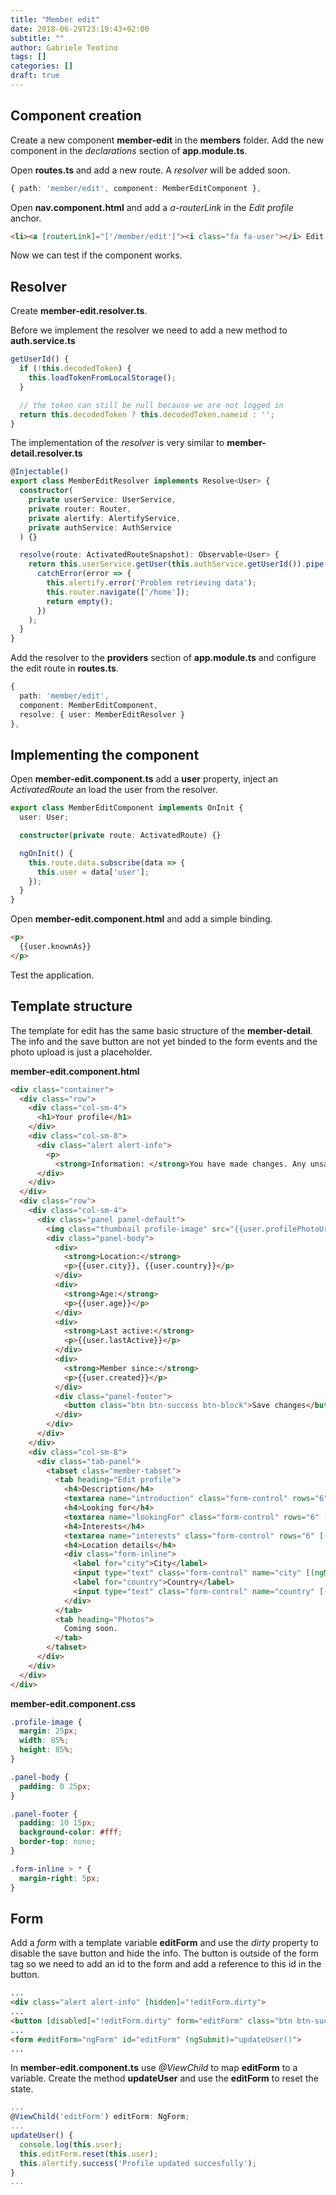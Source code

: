 ```yaml
---
title: "Member edit"
date: 2018-06-29T23:19:43+02:00
subtitle: ""
author: Gabriele Teotino
tags: []
categories: []
draft: true
---
```


## Component creation

Create a new component **member-edit** in the **members** folder. Add the new component in the *declarations* section of **app.module.ts**.

Open **routes.ts** and add a new route. A *resolver* will be added soon.

```typescript
{ path: 'member/edit', component: MemberEditComponent },
```

Open **nav.component.html** and add a *a-routerLink* in the *Edit profile* anchor.

```html
<li><a [routerLink]="['/member/edit']"><i class="fa fa-user"></i> Edit profile</a></li>
```

Now we can test if the component works.

## Resolver

Create **member-edit.resolver.ts**.

Before we implement the resolver we need to add a new method to **auth.service.ts**

```typescript
getUserId() {
  if (!this.decodedToken) {
    this.loadTokenFromLocalStorage();
  }

  // the token can still be null because we are not logged in
  return this.decodedToken ? this.decodedToken.nameid : '';
}
```

The implementation of the *resolver* is very similar to **member-detail.resolver.ts**

```typescript
@Injectable()
export class MemberEditResolver implements Resolve<User> {
  constructor(
    private userService: UserService,
    private router: Router,
    private alertify: AlertifyService,
    private authService: AuthService
  ) {}

  resolve(route: ActivatedRouteSnapshot): Observable<User> {
    return this.userService.getUser(this.authService.getUserId()).pipe(
      catchError(error => {
        this.alertify.error('Problem retrieving data');
        this.router.navigate(['/home']);
        return empty();
      })
    );
  }
}
```

Add the resolver to the **providers** section of **app.module.ts** and configure the edit route in **routes.ts**.

```typescript
{
  path: 'member/edit',
  component: MemberEditComponent,
  resolve: { user: MemberEditResolver }
},
```

## Implementing the component

Open **member-edit.component.ts** add a **user** property, inject an *ActivatedRoute* an load the user from the resolver.

```typescript
export class MemberEditComponent implements OnInit {
  user: User;

  constructor(private route: ActivatedRoute) {}

  ngOnInit() {
    this.route.data.subscribe(data => {
      this.user = data['user'];
    });
  }
}
```

Open **member-edit.component.html** and add a simple binding.

```html
<p>
  {{user.knownAs}}
</p>
```

Test the application.

## Template structure

The template for edit has the same basic structure of the **member-detail**. The info and the save button are not yet binded to the form events and the photo upload is just a placeholder.

**member-edit.component.html**

```html
<div class="container">
  <div class="row">
    <div class="col-sm-4">
      <h1>Your profile</h1>
    </div>
    <div class="col-sm-8">
      <div class="alert alert-info">
        <p>
          <strong>Information: </strong>You have made changes. Any unsaved changes will be lost!</p>
      </div>
    </div>
  </div>
  <div class="row">
    <div class="col-sm-4">
      <div class="panel panel-default">
        <img class="thumbnail profile-image" src="{{user.profilePhotoUrl}}" alt="{{user.knownAs}}">
        <div class="panel-body">
          <div>
            <strong>Location:</strong>
            <p>{{user.city}}, {{user.country}}</p>
          </div>
          <div>
            <strong>Age:</strong>
            <p>{{user.age}}</p>
          </div>
          <div>
            <strong>Last active:</strong>
            <p>{{user.lastActive}}</p>
          </div>
          <div>
            <strong>Member since:</strong>
            <p>{{user.created}}</p>
          </div>
          <div class="panel-footer">
            <button class="btn btn-success btn-block">Save changes</button>
          </div>
        </div>
      </div>
    </div>
    <div class="col-sm-8">
      <div class="tab-panel">
        <tabset class="member-tabset">
          <tab heading="Edit profile">
            <h4>Description</h4>
            <textarea name="introduction" class="form-control" rows="6" [(ngModel)]="user.introduction"></textarea>
            <h4>Looking for</h4>
            <textarea name="lookingFor" class="form-control" rows="6" [(ngModel)]="user.lookingFor"></textarea>
            <h4>Interests</h4>
            <textarea name="interests" class="form-control" rows="6" [(ngModel)]="user.interests"></textarea>
            <h4>Location details</h4>
            <div class="form-inline">
              <label for="city">City</label>
              <input type="text" class="form-control" name="city" [(ngModel)]="user.city">
              <label for="country">Country</label>
              <input type="text" class="form-control" name="country" [(ngModel)]="user.country">
            </div>
          </tab>
          <tab heading="Photos">
            Coming soon.
          </tab>
        </tabset>
      </div>
    </div>
  </div>
</div>
```

**member-edit.component.css**

```css
.profile-image {
  margin: 25px;
  width: 85%;
  height: 85%;
}

.panel-body {
  padding: 0 25px;
}

.panel-footer {
  padding: 10 15px;
  background-color: #fff;
  border-top: none;
}

.form-inline > * {
  margin-right: 5px;
}
```

## Form

Add a *form* with a template variable **editForm** and use the *dirty* property to disable the save button and hide the info. The button is outside of the form tag so we need to add an id to the form and add a reference to this id in the button.

```html
...
<div class="alert alert-info" [hidden]="!editForm.dirty">
...
<button [disabled]="!editForm.dirty" form="editForm" class="btn btn-success btn-block">Save changes</button>
...
<form #editForm="ngForm" id="editForm" (ngSubmit)="updateUser()">
...          
```

In **member-edit.component.ts** use *@ViewChild* to map **editForm** to a variable. Create the method **updateUser** and use the **editForm** to reset the state.

```typescript
...
@ViewChild('editForm') editForm: NgForm;
...
updateUser() {
  console.log(this.user);
  this.editForm.reset(this.user);
  this.alertify.success('Profile updated succesfully');
}
...
```
